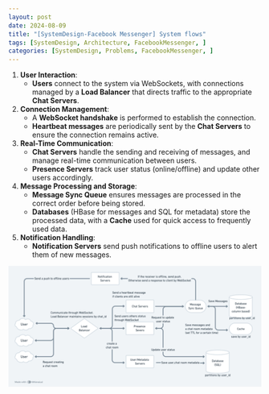```yaml
---
layout: post
date: 2024-08-09
title: "[SystemDesign-Facebook Messenger] System flows"
tags: [SystemDesign, Architecture, FacebookMessenger, ]
categories: [SystemDesign, Problems, FacebookMessenger, ]
---
```


1. **User Interaction**:
	- **Users** connect to the system via WebSockets, with connections managed by a **Load Balancer** that directs traffic to the appropriate **Chat Servers**.
2. **Connection Management**:
	- A **WebSocket handshake** is performed to establish the connection.
	- **Heartbeat messages** are periodically sent by the **Chat Servers** to ensure the connection remains active.
3. **Real-Time Communication**:
	- **Chat Servers** handle the sending and receiving of messages, and manage real-time communication between users.
	- **Presence Servers** track user status (online/offline) and update other users accordingly.
4. **Message Processing and Storage**:
	- **Message Sync Queue** ensures messages are processed in the correct order before being stored.
	- **Databases** (HBase for messages and SQL for metadata) store the processed data, with a **Cache** used for quick access to frequently used data.
5. **Notification Handling**:
	- **Notification Servers** send push notifications to offline users to alert them of new messages.

![0](/assets/img/2024-08-09-[SystemDesign-Facebook-Messenger]-System-flows.md/0.png)

